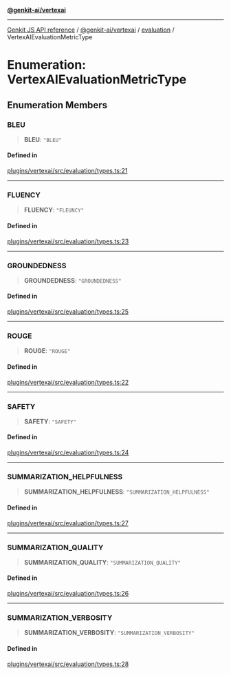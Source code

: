 [**@genkit-ai/vertexai**](../../README.md)

***

[Genkit JS API reference](../../../../README.md) / [@genkit-ai/vertexai](../../README.md) / [evaluation](../README.md) / VertexAIEvaluationMetricType

# Enumeration: VertexAIEvaluationMetricType

## Enumeration Members

### BLEU

> **BLEU**: `"BLEU"`

#### Defined in

[plugins/vertexai/src/evaluation/types.ts:21](https://github.com/firebase/genkit/blob/286538acadb0c266800cfa4edc099546226d5af8/js/plugins/vertexai/src/evaluation/types.ts#L21)

***

### FLUENCY

> **FLUENCY**: `"FLEUNCY"`

#### Defined in

[plugins/vertexai/src/evaluation/types.ts:23](https://github.com/firebase/genkit/blob/286538acadb0c266800cfa4edc099546226d5af8/js/plugins/vertexai/src/evaluation/types.ts#L23)

***

### GROUNDEDNESS

> **GROUNDEDNESS**: `"GROUNDEDNESS"`

#### Defined in

[plugins/vertexai/src/evaluation/types.ts:25](https://github.com/firebase/genkit/blob/286538acadb0c266800cfa4edc099546226d5af8/js/plugins/vertexai/src/evaluation/types.ts#L25)

***

### ROUGE

> **ROUGE**: `"ROUGE"`

#### Defined in

[plugins/vertexai/src/evaluation/types.ts:22](https://github.com/firebase/genkit/blob/286538acadb0c266800cfa4edc099546226d5af8/js/plugins/vertexai/src/evaluation/types.ts#L22)

***

### SAFETY

> **SAFETY**: `"SAFETY"`

#### Defined in

[plugins/vertexai/src/evaluation/types.ts:24](https://github.com/firebase/genkit/blob/286538acadb0c266800cfa4edc099546226d5af8/js/plugins/vertexai/src/evaluation/types.ts#L24)

***

### SUMMARIZATION\_HELPFULNESS

> **SUMMARIZATION\_HELPFULNESS**: `"SUMMARIZATION_HELPFULNESS"`

#### Defined in

[plugins/vertexai/src/evaluation/types.ts:27](https://github.com/firebase/genkit/blob/286538acadb0c266800cfa4edc099546226d5af8/js/plugins/vertexai/src/evaluation/types.ts#L27)

***

### SUMMARIZATION\_QUALITY

> **SUMMARIZATION\_QUALITY**: `"SUMMARIZATION_QUALITY"`

#### Defined in

[plugins/vertexai/src/evaluation/types.ts:26](https://github.com/firebase/genkit/blob/286538acadb0c266800cfa4edc099546226d5af8/js/plugins/vertexai/src/evaluation/types.ts#L26)

***

### SUMMARIZATION\_VERBOSITY

> **SUMMARIZATION\_VERBOSITY**: `"SUMMARIZATION_VERBOSITY"`

#### Defined in

[plugins/vertexai/src/evaluation/types.ts:28](https://github.com/firebase/genkit/blob/286538acadb0c266800cfa4edc099546226d5af8/js/plugins/vertexai/src/evaluation/types.ts#L28)
